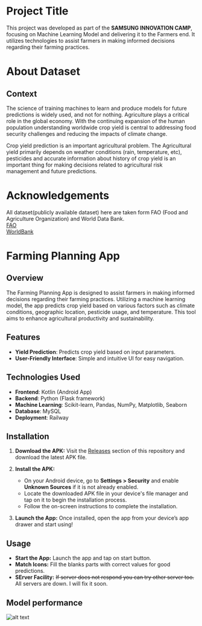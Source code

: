 # Project Title

This project was developed as part of the **SAMSUNG INNOVATION CAMP**, focusing on Machine Learning Model and delivering it to the Farmers end. It utilizes technologies to assist farmers in making informed decisions regarding their farming practices.

# About Dataset

## Context
The science of training machines to learn and produce models for future predictions is widely used, and not for nothing. Agriculture plays a critical role in the global economy. With the continuing expansion of the human population understanding worldwide crop yield is central to addressing food security challenges and reducing the impacts of climate change.

Crop yield prediction is an important agricultural problem. The Agricultural yield primarily depends on weather conditions (rain, temperature, etc), pesticides and accurate information about history of crop yield is an important thing for making decisions related to agricultural risk management and future predictions.

# Acknowledgements
All dataset(publicly available dataset) here are taken form FAO (Food and Agriculture Organization) and World Data Bank.
<br>
[FAO](http://www.fao.org/home/en/)<br>
[WorldBank](https://data.worldbank.org/)

# Farming Planning App

## Overview

The Farming Planning App is designed to assist farmers in making informed decisions regarding their farming practices. Utilizing a machine learning model, the app predicts crop yield based on various factors such as climate conditions, geographic location, pesticide usage, and temperature. This tool aims to enhance agricultural productivity and sustainability.

## Features

- **Yield Prediction**: Predicts crop yield based on input parameters.
- **User-Friendly Interface**: Simple and intuitive UI for easy navigation.

## Technologies Used

- **Frontend**: Kotlin (Android App)
- **Backend**: Python (Flask framework)
- **Machine Learning**: Scikit-learn, Pandas, NumPy, Matplotlib, Seaborn
- **Database**: MySQL
- **Deployment**: Railway

## Installation

1. **Download the APK:**
   Visit the [Releases](https://github.com/Sauban-Git/CropYieldPrediction/releases) section of this repository and download the latest APK file.
   
2. **Install the APK:**
   - On your Android device, go to **Settings > Security** and enable **Unknown Sources** if it is not already enabled.
   - Locate the downloaded APK file in your device's file manager and tap on it to begin the installation process.
   - Follow the on-screen instructions to complete the installation.

3. **Launch the App:**
   Once installed, open the app from your device’s app drawer and start using!

## Usage

- **Start the App:** Launch the app and tap on start button.
- **Match Icons:** Fill the blanks parts with correct values for good predictions.
- **SErver Facility:** ~~If server does not respond you can try other server too.~~ All servers are down. I will fix it soon.


## Model performance

![alt text](image.png)
